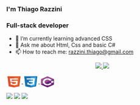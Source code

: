 ### I'm Thiago Razzini

<h3 aling="center">Full-stack developer</h3>

- 🌱 I’m currently learning advanced CSS
- 💬 Ask me about Html, Css and basic C#
- 📫 How to reach me: razzini.thiago@gmail.com


<div align="center">
  <a href="https://github.com/Razzini">
  <img height="180em" src="https://github-readme-stats.vercel.app/api?username=Razzini&show_icons=true&theme=midnight-purple&include_all_commits=true&count_private=true"/>
  <img height="180em" src="https://github-readme-stats.vercel.app/api/top-langs/?username=Razzini&layout=compact&langs_count=7&theme=midnight-purple"/>
</div>

<div style="display: inline_block"><br>
  <img align="center" alt="Thiago-HTML" height="30" width="40" src="https://raw.githubusercontent.com/devicons/devicon/master/icons/html5/html5-original.svg">
  <img align="center" alt="Thiago-CSS" height="30" width="40" src="https://raw.githubusercontent.com/devicons/devicon/master/icons/css3/css3-original.svg">
  <img align="center" alt="Thiago-Csharp" height="30" width="40" src="https://raw.githubusercontent.com/devicons/devicon/master/icons/csharp/csharp-original.svg">
</div>

   <a href="https://instagram.com/thirazzini" target="_blank"><img src="https://img.shields.io/badge/-Instagram-%23E4405F?style=for-the-badge&logo=instagram&logoColor=white" target="_blank"></a>
  <a href = "mailto:razzini.thiago@gmail.com"><img src="https://img.shields.io/badge/-Gmail-%23333?style=for-the-badge&logo=gmail&logoColor=white" target="_blank"></a>
  <a href="https://www.linkedin.com/in/thiago-razzini-095564131" target="_blank"><img src="https://img.shields.io/badge/-LinkedIn-%230077B5?style=for-the-badge&logo=linkedin&logoColor=white" target="_blank"></a> 
